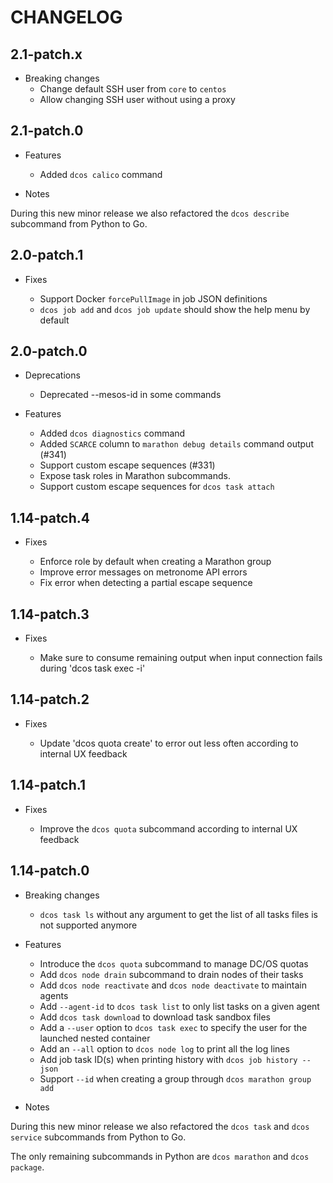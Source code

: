 # CHANGELOG

## 2.1-patch.x

* Breaking changes
    * Change default SSH user from `core` to `centos`
    * Allow changing SSH user without using a proxy

## 2.1-patch.0

* Features

  * Added `dcos calico` command

* Notes

During this new minor release we also refactored the `dcos describe` subcommand from Python to Go.


## 2.0-patch.1

* Fixes

  * Support Docker `forcePullImage` in job JSON definitions
  * `dcos job add` and `dcos job update` should show the help menu by default

## 2.0-patch.0

* Deprecations

  * Deprecated --mesos-id in some commands

* Features

  * Added `dcos diagnostics` command
  * Added `SCARCE` column to `marathon debug details` command output (#341)
  * Support custom escape sequences (#331)
  * Expose task roles in Marathon subcommands.
  * Support custom escape sequences for `dcos task attach`

## 1.14-patch.4

* Fixes

  * Enforce role by default when creating a Marathon group
  * Improve error messages on metronome API errors
  * Fix error when detecting a partial escape sequence

## 1.14-patch.3

* Fixes

  * Make sure to consume remaining output when input connection fails during 'dcos task exec -i'

## 1.14-patch.2

* Fixes

  * Update 'dcos quota create' to error out less often according to internal UX feedback

## 1.14-patch.1

* Fixes

  * Improve the `dcos quota` subcommand according to internal UX feedback

## 1.14-patch.0

* Breaking changes

  * `dcos task ls` without any argument to get the list of all tasks files is not supported anymore

* Features

  * Introduce the `dcos quota` subcommand to manage DC/OS quotas
  * Add `dcos node drain` subcommand to drain nodes of their tasks
  * Add `dcos node reactivate` and `dcos node deactivate` to maintain agents
  * Add `--agent-id` to `dcos task list` to only list tasks on a given agent
  * Add `dcos task download` to download task sandbox files
  * Add a `--user` option to `dcos task exec` to specify the user for the launched nested container
  * Add an `--all` option to `dcos node log` to print all the log lines
  * Add job task ID(s) when printing history with `dcos job history --json`
  * Support `--id` when creating a group through `dcos marathon group add`

* Notes

During this new minor release we also refactored the `dcos task` and `dcos service` subcommands from Python to Go.

The only remaining subcommands in Python are `dcos marathon` and `dcos package`.
